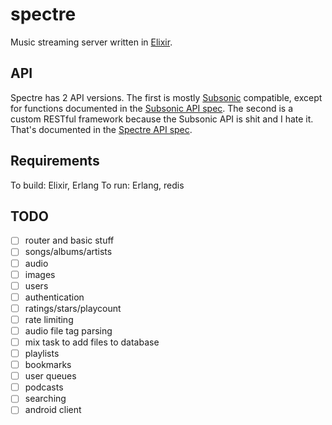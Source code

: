 # spectre
Music streaming server written in [Elixir](elixir-lang.org).

## API

Spectre has 2 API versions. The first is mostly
[Subsonic](www.subsonic.org) compatible, except for functions documented in
the [Subsonic API spec](docs/api/subsonic.raml). The second is a custom
RESTful framework because the Subsonic API is shit and I hate it. That's
documented in the [Spectre API spec](docs/api/spectre.raml).

## Requirements

To build: Elixir, Erlang
To run: Erlang, redis

## TODO
- [ ] router and basic stuff
- [ ] songs/albums/artists
- [ ] audio
- [ ] images
- [ ] users
- [ ] authentication
- [ ] ratings/stars/playcount
- [ ] rate limiting
- [ ] audio file tag parsing
- [ ] mix task to add files to database
- [ ] playlists
- [ ] bookmarks
- [ ] user queues
- [ ] podcasts
- [ ] searching
- [ ] android client
